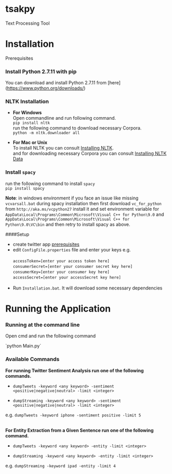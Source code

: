 # tsakpy
Text Processing Tool

# Installation
Prerequisites <br/>
 ### Install Python 2.7.11 with pip<br/>
 You  can download and install Python 2.7.11 from [here] (https://www.python.org/downloads/) <br>

### NLTK Installation <br>
* **For Windows**<br>
Open commandline and run following command. <br>
`pip install nltk` <br>
run the following command to download necessary Corpora. <br>
`python -m nltk.downloader all` <br>

* **For Mac or Unix**<br>
To install NLTK you can consult [Installing NLTK](http://www.nltk.org/install.html). <br>
and for downloading necessary Corpora you can consult [Installing NLTK Data](http://www.nltk.org/data.html) <br>

### Install `spacy`<br>
run the following command to install `spacy`<br>
`pip install spacy`<br>

**Note**:  in windows environment if you face an issue like missing `vcvarsall.bat` during spacy installation then first download `vc_for_python` from `http://aka.ms/vcpython27` install it and set environment variable for `AppData\Local\Programs\Common\Microsoft\Visual C++ for Python\9.0` and `AppData\Local\Programs\Common\Microsoft\Visual C++ for Python\9.0\VC\bin` and then retry to install spacy as above.


####Setup

* create twitter app [prerequisites](https://github.com/project-spinoza/twitter-swiss-army-knife/wiki/Prerequisites)<br>
* edit `ConfigFile.properties` file and enter your keys e.g. <br><br>
`accessToken=[enter your access token here]`<br>
`consumerSecret=[enter your consumer secret key here]`<br>
`consumerKey=[enter your consumer key here]`<br>
`accessSecret=[enter your accessSecret key here]`<br><br>
* Run `Installation.bat`. It will download some necessary dependencies

# Running the Application <br/>
### Running at the command line
<p>Open cmd and run the following command</p>
`python Main.py`

### Available Commands <br/>
**For running Twitter Sentiment Analysis run one of the following commands.** <br> 
* `dumpTweets -keyword <any keyword> -sentiment <positive|negative|neutral> -limit <integer>` <br/>
 
* `dumpStreaming -keyword <any keyword> -sentiment <positive|negative|neutral> -limit <integer>` <br>

e.g. `dumpTweets -keyword iphone -sentiment positive -limit 5` <br/><br>
  
**For Entity Extraction from a Given Sentence run one of the following command.**<br>
* `dumpTweets -keyword <any keyword> -entity -limit <integer>` <br/>

* `dumpStreaming -keyword <any keyword> -entity -limit <integer>` <br>
 
e.g. `dumpStreaming -keyword ipad -entity -limit 4`
  

